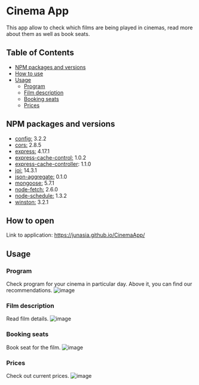 # Cinema App
This app allow to check which films are being played in cinemas, read more about them as well as book seats.

## Table of Contents
- [NPM packages and versions](#npm-packages-and-versions)
- [How to use](#how-to-open)
- [Usage](#usage)
  * [Program](#program)
  * [Film description](#film-description)
  * [Booking seats](#booking-seats)
  * [Prices](#prices)

## NPM packages and versions
- [config:](https://www.npmjs.com/package/config) 3.2.2
- [cors:](https://www.npmjs.com/package/cors) 2.8.5
- [express:](https://www.npmjs.com/package/express) 4.17.1
- [express-cache-control:](https://www.npmjs.com/package/express-cache-control) 1.0.2
- [express-cache-controller](https://www.npmjs.com/package/express-cache-controller): 1.1.0
- [joi:](https://www.npmjs.com/package/joi) 14.3.1
- [json-aggregate:](https://www.npmjs.com/package/json-aggregate) 0.1.0
- [mongoose:](https://www.npmjs.com/package/mongoose) 5.7.1
- [node-fetch:](https://www.npmjs.com/package/node-fetch) 2.6.0
- [node-schedule:](https://www.npmjs.com/package/node-schedule) 1.3.2
- [winston:](https://www.npmjs.com/package/winston) 3.2.1

## How to open
Link to application: https://junasia.github.io/CinemaApp/

## Usage
### Program
Check program for your cinema in particular day. Above it, you can find our recommendations.
![image](https://user-images.githubusercontent.com/53261107/66275361-26766380-e888-11e9-93ad-b5712f33e397.png)

### Film description
Read film details.
![image](https://user-images.githubusercontent.com/53261107/66275421-8ff67200-e888-11e9-8b36-4f4b4582b826.png)

### Booking seats
Book seat for the film.
![image](https://user-images.githubusercontent.com/53261107/66275591-69393b00-e88a-11e9-9e67-cb4edf94d8f3.png)

### Prices
Check out current prices.
![image](https://user-images.githubusercontent.com/53261107/66275336-d3041580-e887-11e9-8c9f-f42c06407524.png)
